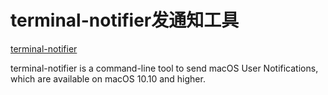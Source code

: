 # terminal-notifier发通知工具


[terminal-notifier](https://github.com/julienXX/terminal-notifier)

terminal-notifier is a command-line tool to send macOS User Notifications, which are available on macOS 10.10 and higher.